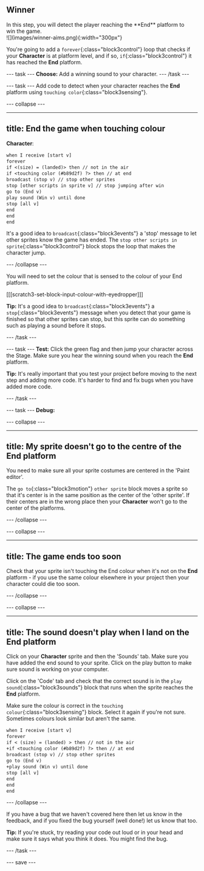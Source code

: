## Winner

<div style="display: flex; flex-wrap: wrap">
<div style="flex-basis: 200px; flex-grow: 1; margin-right: 15px;">
In this step, you will detect the player reaching the **End** platform to win the game. 
</div>
<div>
![](images/winner-aims.png){:width="300px"}
</div>
</div>


You're going to add a `forever`{:class="block3control"} loop that checks if your **Character** is at platform level, and if so, `if`{:class="block3control"} it has reached the **End** platform.

--- task ---
**Choose:** Add a winning sound to your character.
--- /task ---

--- task ---
Add code to detect when your character reaches the **End** platform using `touching color`{:class="block3sensing"}.

--- collapse ---

---
title: End the game when touching colour
---

**Character**:

```blocks3
when I receive [start v]
forever
if <(size) = (landed)> then // not in the air
if <touching color (#b89d2f) ?> then // at end
broadcast (stop v) // stop other sprites
stop [other scripts in sprite v] // stop jumping after win
go to (End v)
play sound (Win v) until done
stop [all v]
end
end
end
```

It's a good idea to `broadcast`{:class="block3events"} a 'stop' message to let other sprites know the game has ended. The `stop other scripts in sprite`{:class="block3control"} block stops the loop that makes the character jump.

--- /collapse ---

You will need to set the colour that is sensed to the colour of your End platform.

[[[scratch3-set-block-input-colour-with-eyedropper]]]

**Tip:** It's a good idea to `broadcast`{:class="block3events"} a `stop`{:class="block3events"} message when you detect that your game is finished so that other sprites can stop, but this sprite can do something such as playing a sound before it stops.

--- /task ---

--- task ---
**Test:** Click the green flag and then jump your character across the Stage. Make sure you hear the winning sound when you reach the **End** platform.

**Tip:** It's really important that you test your project before moving to the next step and adding more code. It's harder to find and fix bugs when you have added more code.

--- /task ---


--- task ---
**Debug:**

--- collapse ---

---
title: My sprite doesn't go to the centre of the End platform
---

You need to make sure all your sprite costumes are centered in the 'Paint editor'. 

The `go to`{:class="block3motion"} `other sprite` block moves a sprite so that it's center is in the same position as the center of the 'other sprite'. If their centers are in the wrong place then your **Character** won't go to the center of the platforms.

--- /collapse ---

--- collapse ---

---
title: The game ends too soon
---

Check that your sprite isn't touching the End colour when it's not on the **End** platform - if you use the same colour elsewhere in your project then your character could die too soon.

--- /collapse ---

--- collapse ---

---
title: The sound doesn't play when I land on the End platform
---

Click on your **Character** sprite and then the 'Sounds' tab. Make sure you have added the end sound to your sprite. Click on the play button to make sure sound is working on your computer.

Click on the 'Code' tab and check that the correct sound is in the `play sound`{:class="block3sounds"} block that runs when the sprite reaches the **End** platform.

Make sure the colour is correct in the `touching colour`{:class="block3sensing"} block. Select it again if you're not sure. Sometimes colours look similar but aren't the same.

```blocks3
when I receive [start v]
forever
if < (size) = (landed) > then // not in the air
+if <touching color (#b89d2f) ?> then // at end
broadcast (stop v) // stop other sprites
go to (End v)
+play sound (Win v) until done
stop [all v]
end
end
end
```

--- /collapse ---

If you have a bug that we haven't covered here then let us know in the feedback, and if you fixed the bug yourself (well done!) let us know that too. 

**Tip:** If you're stuck, try reading your code out loud or in your head and make sure it says what you think it does. You might find the bug.

--- /task ---

--- save ---